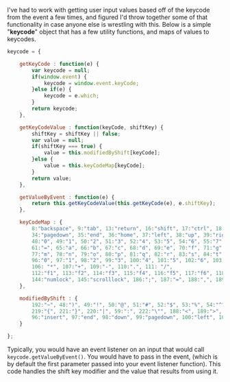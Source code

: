 I've had to work with getting user input values based off of the keycode from the event a few times, and figured I'd throw together some of that functionality in case anyone else is wrestling with this.  Below is a simple "**keycode**" object that has a few utility functions, and maps of values to keycodes.

```javascript
keycode = {

	getKeyCode : function(e) {
		var keycode = null;
		if(window.event) {
			keycode = window.event.keyCode;
		}else if(e) {
			keycode = e.which;
		}
		return keycode;
	},

	getKeyCodeValue : function(keyCode, shiftKey) {
		shiftKey = shiftKey || false;
		var value = null;
		if(shiftKey === true) {
			value = this.modifiedByShift[keyCode];
		}else {
			value = this.keyCodeMap[keyCode];
		}
		return value;
	},

	getValueByEvent : function(e) {
		return this.getKeyCodeValue(this.getKeyCode(e), e.shiftKey);
	},

	keyCodeMap : {
		8:"backspace", 9:"tab", 13:"return", 16:"shift", 17:"ctrl", 18:"alt", 19:"pausebreak", 20:"capslock", 27:"escape", 32:" ", 33:"pageup",
		34:"pagedown", 35:"end", 36:"home", 37:"left", 38:"up", 39:"right", 40:"down", 43:"+", 44:"printscreen", 45:"insert", 46:"delete",
		48:"0", 49:"1", 50:"2", 51:"3", 52:"4", 53:"5", 54:"6", 55:"7", 56:"8", 57:"9", 59:";",
		61:"=", 65:"a", 66:"b", 67:"c", 68:"d", 69:"e", 70:"f", 71:"g", 72:"h", 73:"i", 74:"j", 75:"k", 76:"l",
		77:"m", 78:"n", 79:"o", 80:"p", 81:"q", 82:"r", 83:"s", 84:"t", 85:"u", 86:"v", 87:"w", 88:"x", 89:"y", 90:"z",
		96:"0", 97:"1", 98:"2", 99:"3", 100:"4", 101:"5", 102:"6", 103:"7", 104:"8", 105:"9",
		106: "*", 107:"+", 109:"-", 110:".", 111: "/",
		112:"f1", 113:"f2", 114:"f3", 115:"f4", 116:"f5", 117:"f6", 118:"f7", 119:"f8", 120:"f9", 121:"f10", 122:"f11", 123:"f12",
		144:"numlock", 145:"scrolllock", 186:";", 187:"=", 188:",", 189:"-", 190:".", 191:"/", 192:"`", 219:"[", 220:"\\", 221:"]", 222:"'"
	},

	modifiedByShift : {
		192:"~", 48:")", 49:"!", 50:"@", 51:"#", 52:"$", 53:"%", 54:"^", 55:"&", 56:"*", 57:"(", 109:"_", 61:"+",
		219:"{", 221:"}", 220:"|", 59:":", 222:"\"", 188:"<", 189:">", 191:"?",
		96:"insert", 97:"end", 98:"down", 99:"pagedown", 100:"left", 102:"right", 103:"home", 104:"up", 105:"pageup"
	}

};
```

Typically, you would have an event listener on an input that would call ```keycode.getValueByEvent()```.  You would have to pass in the event, (which is by default the first parameter passed into your event listener function).  This code handles the shift key modifier and the value that results from using it.
